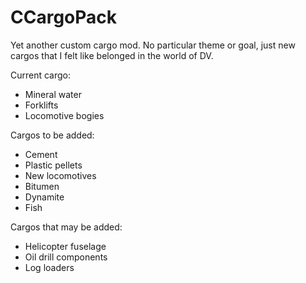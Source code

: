 # CCargoPack
Yet another custom cargo mod. No particular theme or goal, just new cargos that I felt like belonged in the world of DV.

Current cargo:
- Mineral water
- Forklifts
- Locomotive bogies

Cargos to be added:
- Cement
- Plastic pellets
- New locomotives
- Bitumen
- Dynamite
- Fish

Cargos that may be added:
- Helicopter fuselage
- Oil drill components
- Log loaders
